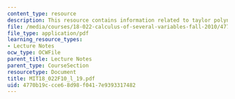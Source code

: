 ```yaml
---
content_type: resource
description: This resource contains information related to taylor polynomials.
file: /media/courses/18-022-calculus-of-several-variables-fall-2010/4770b19ccce68d98f0417e9393317482_MIT18_022F10_l_19.pdf
file_type: application/pdf
learning_resource_types:
- Lecture Notes
ocw_type: OCWFile
parent_title: Lecture Notes
parent_type: CourseSection
resourcetype: Document
title: MIT18_022F10_l_19.pdf
uid: 4770b19c-cce6-8d98-f041-7e9393317482
---
```

